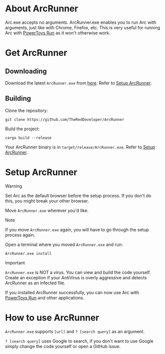 # About ArcRunner

Arc.exe accepts no arguments. ArcRunner.exe enables you to run Arc with arguments, just like with Chrome, Firefox, etc.
This is very useful for running Arc with [PowerToys Run](https://github.com/microsoft/PowerToys) as it won't otherwise work.

# Get ArcRunner

## Downloading
Download the latest `ArcRunner.exe` from [here](https://github.com/TheRedDeveloper/ArcRunner/releases/latest).
Refer to [Setup ArcRunner](README.md#setup-arcrunner).

## Building
Clone the repository:
```batch
git clone https://github.com/TheRedDeveloper/ArcRunner
```

Build the project:
```batch
cargo build --release
```

Your ArcRunner binary is in `target/release/ArcRunner.exe`.
Refer to [Setup ArcRunner](README.md#setup-arcrunner).

# Setup ArcRunner
> [!WARNING]  
> Set Arc as the default browser before the setup process. If you don't do this, you might break your other browser.

Move `ArcRunner.exe` wherever you'd like.
> [!NOTE]  
> If you move `ArcRunner.exe` again, you will have to go through the setup process again.

Open a terminal where you moved `ArcRunner.exe` and run:
```batch
ArcRunner.exe install
```
> [!IMPORTANT]  
> `ArcRunner.exe` is NOT a virus. You can view and build the code yourself.
> Create an exception if your AntiVirus is overly aggressive and detects ArcRunner as an infected file.

If you installed ArcRunner successfully, you can now use Arc with [PowerToys Run](https://github.com/microsoft/PowerToys) and other applications.

# How to use ArcRunner
`ArcRunner.exe` supports `[url]` and `? [search query]` as an argument.

`? [search query]` uses Google to search, if you don't want to use Google simply change the code yourself or open a GitHub issue.